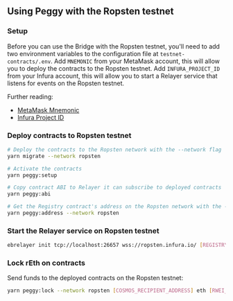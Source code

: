 
## Using Peggy with the Ropsten testnet

### Setup

Before you can use the Bridge with the Ropsten testnet, you'll need to add two environment variables to the configuration file at `testnet-contracts/.env`. Add `MNEMONIC` from your MetaMask account, this will allow you to deploy the contracts to the Ropsten testnet. Add `INFURA_PROJECT_ID` from your Infura account, this will allow you to start a Relayer service that listens for events on the Ropsten testnet.

Further reading:

- [MetaMask Mnemonic](https://metamask.zendesk.com/hc/en-us/articles/360015290032-How-to-Reveal-Your-Seed-Phrase)
- [Infura Project ID](https://blog.infura.io/introducing-the-infura-dashboard-8969b7ab94e7)

### Deploy contracts to Ropsten testnet

```bash
# Deploy the contracts to the Ropsten network with the --network flag
yarn migrate --network ropsten

# Activate the contracts
yarn peggy:setup

# Copy contract ABI to Relayer it can subscribe to deployed contracts
yarn peggy:abi

# Get the Registry contract's address on the Ropsten network with the --network flag
yarn peggy:address --network ropsten
```

### Start the Relayer service on Ropsten testnet

```bash
ebrelayer init tcp://localhost:26657 wss://ropsten.infura.io/ [REGISTRY_CONTRACT_ADDRESS] validator --chain-id=peggy
```

### Lock rEth on contracts

Send funds to the deployed contracts on the Ropsten testnet:   

```bash
yarn peggy:lock --network ropsten [COSMOS_RECIPIENT_ADDRESS] eth [RWEI_AMOUNT]
```